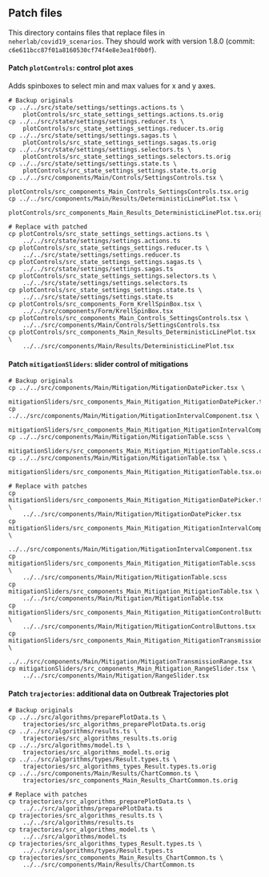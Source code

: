 ## Patch files
This directory contains files that replace files in `neherlab/covid19_scenarios`.
They should work with version 1.8.0 (commit: `c6e611bcc87f01a8160530cf74f4e8e3ea1f0b0f`).

#### Patch `plotControls`: control plot axes 

Adds spinboxes to select min and max values for x and y axes.

	# Backup originals
	cp ../../src/state/settings/settings.actions.ts \
		plotControls/src_state_settings_settings.actions.ts.orig
	cp ../../src/state/settings/settings.reducer.ts \
		plotControls/src_state_settings_settings.reducer.ts.orig
	cp ../../src/state/settings/settings.sagas.ts \
		plotControls/src_state_settings_settings.sagas.ts.orig
	cp ../../src/state/settings/settings.selectors.ts \
		plotControls/src_state_settings_settings.selectors.ts.orig
	cp ../../src/state/settings/settings.state.ts \
		plotControls/src_state_settings_settings.state.ts.orig
	cp ../../src/components/Main/Controls/SettingsControls.tsx \
		plotControls/src_components_Main_Controls_SettingsControls.tsx.orig
	cp ../../src/components/Main/Results/DeterministicLinePlot.tsx \
		plotControls/src_components_Main_Results_DeterministicLinePlot.tsx.orig

	# Replace with patched
	cp plotControls/src_state_settings_settings.actions.ts \ 
		../../src/state/settings/settings.actions.ts
	cp plotControls/src_state_settings_settings.reducer.ts \
		../../src/state/settings/settings.reducer.ts
	cp plotControls/src_state_settings_settings.sagas.ts \
		../../src/state/settings/settings.sagas.ts
	cp plotControls/src_state_settings_settings.selectors.ts \
		../../src/state/settings/settings.selectors.ts
	cp plotControls/src_state_settings_settings.state.ts \
		../../src/state/settings/settings.state.ts
	cp plotControls/src_components_Form_KrellSpinBox.tsx \
		../../src/components/Form/KrellSpinBox.tsx
	cp plotControls/src_components_Main_Controls_SettingsControls.tsx \
		../../src/components/Main/Controls/SettingsControls.tsx
	cp plotControls/src_components_Main_Results_DeterministicLinePlot.tsx \
		../../src/components/Main/Results/DeterministicLinePlot.tsx


#### Patch `mitigationSliders`: slider control of mitigations

	# Backup originals
	cp ../../src/components/Main/Mitigation/MitigationDatePicker.tsx \
		mitigationSliders/src_components_Main_Mitigation_MitigationDatePicker.tsx.orig
	cp ../../src/components/Main/Mitigation/MitigationIntervalComponent.tsx \
		mitigationSliders/src_components_Main_Mitigation_MitigationIntervalComponent.tsx.orig
	cp ../../src/components/Main/Mitigation/MitigationTable.scss \
		mitigationSliders/src_components_Main_Mitigation_MitigationTable.scss.orig
	cp ../../src/components/Main/Mitigation/MitigationTable.tsx \
		mitigationSliders/src_components_Main_Mitigation_MitigationTable.tsx.orig

	# Replace with patches
	cp mitigationSliders/src_components_Main_Mitigation_MitigationDatePicker.tsx \
		../../src/components/Main/Mitigation/MitigationDatePicker.tsx
	cp mitigationSliders/src_components_Main_Mitigation_MitigationIntervalComponent.tsx \
		../../src/components/Main/Mitigation/MitigationIntervalComponent.tsx
	cp mitigationSliders/src_components_Main_Mitigation_MitigationTable.scss \
		../../src/components/Main/Mitigation/MitigationTable.scss
	cp mitigationSliders/src_components_Main_Mitigation_MitigationTable.tsx \
		../../src/components/Main/Mitigation/MitigationTable.tsx
	cp mitigationSliders/src_components_Main_Mitigation_MitigationControlButtons.tsx \
		../../src/components/Main/Mitigation/MitigationControlButtons.tsx
	cp mitigationSliders/src_components_Main_Mitigation_MitigationTransmissionRange.tsx \
		../../src/components/Main/Mitigation/MitigationTransmissionRange.tsx
	cp mitigationSliders/src_components_Main_Mitigation_RangeSlider.tsx \
		../../src/components/Main/Mitigation/RangeSlider.tsx


#### Patch `trajectories`: additional data on Outbreak Trajectories plot

	# Backup originals
	cp ../../src/algorithms/preparePlotData.ts \
		trajectories/src_algorithms_preparePlotData.ts.orig
	cp ../../src/algorithms/results.ts \
		trajectories/src_algorithms_results.ts.orig
	cp ../../src/algorithms/model.ts \
		trajectories/src_algorithms_model.ts.orig
	cp ../../src/algorithms/types/Result.types.ts \
		trajectories/src_algorithms_types_Result.types.ts.orig
	cp ../../src/components/Main/Results/ChartCommon.ts \
		trajectories/src_components_Main_Results_ChartCommon.ts.orig

	# Replace with patches
	cp trajectories/src_algorithms_preparePlotData.ts \
		../../src/algorithms/preparePlotData.ts
	cp trajectories/src_algorithms_results.ts \
		../../src/algorithms/results.ts
	cp trajectories/src_algorithms_model.ts \
		../../src/algorithms/model.ts
	cp trajectories/src_algorithms_types_Result.types.ts \
		../../src/algorithms/types/Result.types.ts 
	cp trajectories/src_components_Main_Results_ChartCommon.ts \
		../../src/components/Main/Results/ChartCommon.ts
